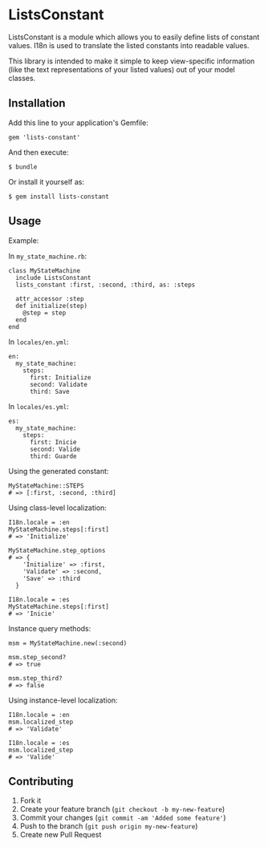 # ListsConstant

ListsConstant is a module which allows you to easily define
lists of constant values. I18n is used to translate the listed
constants into readable values.

This library is intended to make it simple to keep view-specific
information (like the text representations of your listed values)
out of your model classes.

## Installation

Add this line to your application's Gemfile:

    gem 'lists-constant'

And then execute:

    $ bundle

Or install it yourself as:

    $ gem install lists-constant

## Usage

Example:

In `my_state_machine.rb`:
```
class MyStateMachine
  include ListsConstant
  lists_constant :first, :second, :third, as: :steps

  attr_accessor :step
  def initialize(step)
    @step = step
  end
end
```

In `locales/en.yml`:
```
en:
  my_state_machine:
    steps:
      first: Initialize
      second: Validate
      third: Save
```

In `locales/es.yml`:
```
es:
  my_state_machine:
    steps:
      first: Inicie
      second: Valide
      third: Guarde
```

Using the generated constant:
```
MyStateMachine::STEPS
# => [:first, :second, :third]
```

Using class-level localization:
```
I18n.locale = :en
MyStateMachine.steps[:first]
# => 'Initialize'

MyStateMachine.step_options
# => {
    'Initialize' => :first,
    'Validate' => :second,
    'Save' => :third
  }

I18n.locale = :es
MyStateMachine.steps[:first]
# => 'Inicie'
```

Instance query methods:
```
msm = MyStateMachine.new(:second)

msm.step_second?
# => true

msm.step_third?
# => false
```

Using instance-level localization:
```
I18n.locale = :en
msm.localized_step
# => 'Validate'

I18n.locale = :es
msm.localized_step
# => 'Valide'
```

## Contributing

1. Fork it
2. Create your feature branch (`git checkout -b my-new-feature`)
3. Commit your changes (`git commit -am 'Added some feature'`)
4. Push to the branch (`git push origin my-new-feature`)
5. Create new Pull Request
